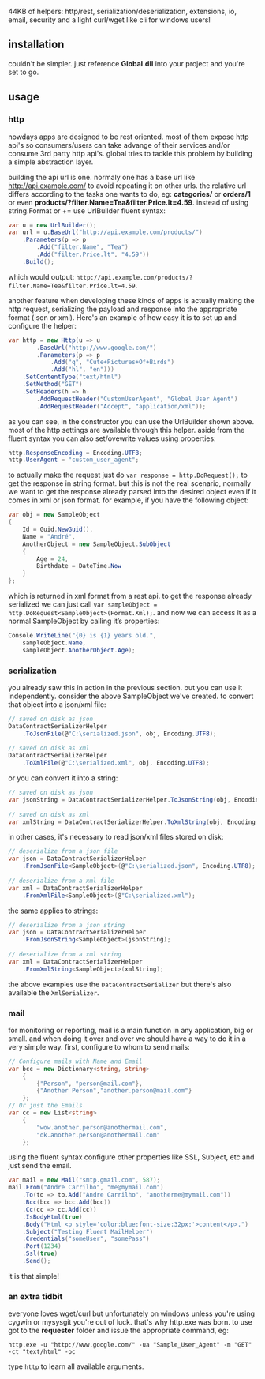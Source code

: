 44KB of helpers: http/rest, serialization/deserialization, extensions, io, email, security and a light curl/wget like cli for windows users!

## installation

couldn't be simpler. just reference **Global.dll** into your project and you're set to go.

## usage

### http

nowdays apps are designed to be rest oriented. most of them expose http api's so consumers/users can take advange of their services and/or consume 3rd party http api's. global tries to tackle this problem by building a simple abstraction layer.

building the api url is one. normaly one has a base url like http://api.example.com/ to avoid repeating it on other urls. the relative url differs according to the tasks one wants to do, eg: **categories/** or **orders/1** or even **products/?filter.Name=Tea&filter.Price.lt=4.59**. instead of using string.Format or += use UrlBuilder fluent syntax:

```csharp
var u = new UrlBuilder();
var url = u.BaseUrl("http://api.example.com/products/")
    .Parameters(p => p
        .Add("filter.Name", "Tea")
        .Add("filter.Price.lt", "4.59"))
    .Build();
```

which would output: ```http://api.example.com/products/?filter.Name=Tea&filter.Price.lt=4.59```.

another feature when developing these kinds of apps is actually making the http request, serializing the payload and response into the appropriate format (json or xml). Here's an example of how easy it is to set up and configure the helper:

```csharp
var http = new Http(u => u
        .BaseUrl("http://www.google.com/")
        .Parameters(p => p
            .Add("q", "Cute+Pictures+Of+Birds")
            .Add("hl", "en")))
    .SetContentType("text/html")
    .SetMethod("GET")
    .SetHeaders(h => h
        .AddRequestHeader("CustomUserAgent", "Global User Agent")
        .AddRequestHeader("Accept", "application/xml"));
```

as you can see, in the constructor you can use the UrlBuilder shown above.
most of the http settings are available through this helper. aside from the fluent syntax you can also set/ovewrite values using properties:

```csharp
http.ResponseEncoding = Encoding.UTF8;
http.UserAgent = "custom_user_agent";
```

to actually make the request just do ```var response = http.DoRequest();``` to get the response in string format. but this is not the real scenario, normally we want to get the response already parsed into the desired object even if it comes in xml or json format. for example, if you have the following object:

```csharp
var obj = new SampleObject
{
    Id = Guid.NewGuid(),
    Name = "André",
    AnotherObject = new SampleObject.SubObject
    {
        Age = 24,
        Birthdate = DateTime.Now
    }
};
```

which is returned in xml format from a rest api. to get the response already serialized we can just call ```var sampleObject = http.DoRequest<SampleObject>(Format.Xml);```. and now we can access it as a normal SampleObject by calling it’s properties:

```csharp
Console.WriteLine("{0} is {1} years old.", 
    sampleObject.Name, 
    sampleObject.AnotherObject.Age);
```

### serialization

you already saw this in action in the previous section. but you can use it independently. consider the above SampleObject we've created. to convert that object into a json/xml file:

```csharp
// saved on disk as json
DataContractSerializerHelper
    .ToJsonFile(@"C:\serialized.json", obj, Encoding.UTF8);
 
// saved on disk as xml
DataContractSerializerHelper
    .ToXmlFile(@"C:\serialized.xml", obj, Encoding.UTF8);
```

or you can convert it into a string:

```csharp
// saved on disk as json
var jsonString = DataContractSerializerHelper.ToJsonString(obj, Encoding.UTF8);
 
// saved on disk as xml
var xmlString = DataContractSerializerHelper.ToXmlString(obj, Encoding.UTF8);
```

in other cases, it's necessary to read json/xml files stored on disk:

```csharp
// deserialize from a json file
var json = DataContractSerializerHelper
    .FromJsonFile<SampleObject>(@"C:\serialized.json", Encoding.UTF8);
 
// deserialize from a xml file
var xml = DataContractSerializerHelper
    .FromXmlFile<SampleObject>(@"C:\serialized.xml");
```

the same applies to strings:

```csharp
// deserialize from a json string
var json = DataContractSerializerHelper
    .FromJsonString<SampleObject>(jsonString);
 
// deserialize from a xml string
var xml = DataContractSerializerHelper
    .FromXmlString<SampleObject>(xmlString);
```

the above examples use the ```DataContractSerializer``` but there's also available the ```XmlSerializer```.

### mail

for monitoring or reporting, mail is a main function in any application, big or small. and when doing it over and over we should have a way to do it in a very simple way. first, configure to whom to send mails:

```csharp
// Configure mails with Name and Email
var bcc = new Dictionary<string, string>
    {
        {"Person", "person@mail.com"},
        {"Another Person","another.person@mail.com"}
    };
// Or just the Emails
var cc = new List<string>
    {
        "wow.another.person@anothermail.com",
        "ok.another.person@anothermail.com"
    };
```

using the fluent syntax configure other properties like SSL, Subject, etc and just send the email. 

```csharp
var mail = new Mail("smtp.gmail.com", 587);
mail.From("Andre Carrilho", "me@mymail.com")
    .To(to => to.Add("Andre Carrilho", "anotherme@mymail.com"))
    .Bcc(bcc => bcc.Add(bcc))
    .Cc(cc => cc.Add(cc))
    .IsBodyHtml(true)
    .Body("Html <p style='color:blue;font-size:32px;'>content</p>.")
    .Subject("Testing Fluent MailHelper")
    .Credentials("someUser", "somePass")
    .Port(1234)
    .Ssl(true)
    .Send();
```

it is that simple!

### an extra tidbit

everyone loves wget/curl but unfortunately on windows unless you're using cygwin or mysysgit you're out of luck. that's why http.exe was born. to use got to the **requester** folder and issue the appropriate command, eg:

```http.exe -u "http://www.google.com/" -ua "Sample_User_Agent" -m "GET" -ct "text/html" -oc```

type ```http``` to learn all available arguments.